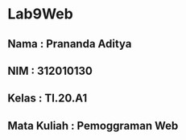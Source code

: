 # Lab9Web
## Nama     : Prananda Aditya
## NIM      : 312010130
## Kelas    : TI.20.A1
## Mata Kuliah : Pemoggraman Web